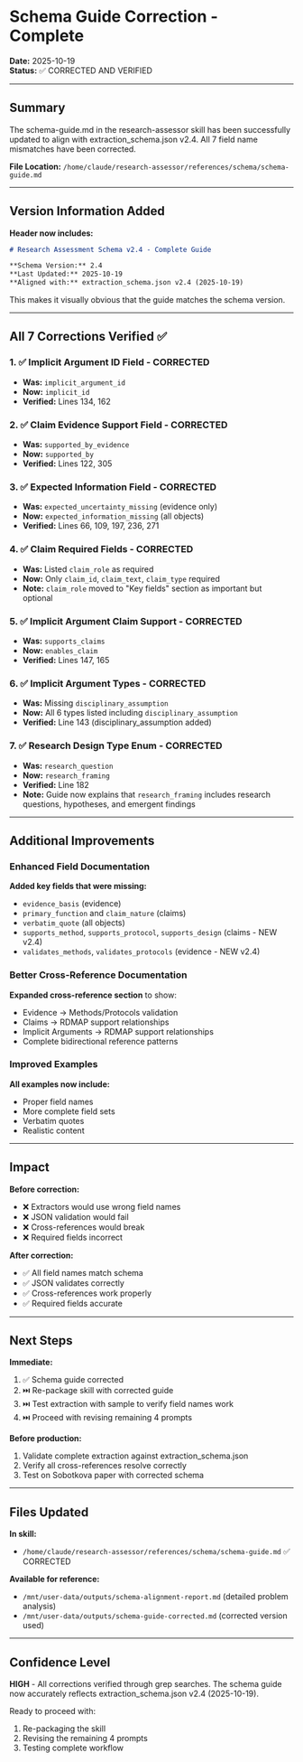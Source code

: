 # Schema Guide Correction - Complete

**Date:** 2025-10-19  
**Status:** ✅ CORRECTED AND VERIFIED

---

## Summary

The schema-guide.md in the research-assessor skill has been successfully updated to align with extraction_schema.json v2.4. All 7 field name mismatches have been corrected.

**File Location:** `/home/claude/research-assessor/references/schema/schema-guide.md`

---

## Version Information Added

**Header now includes:**
```markdown
# Research Assessment Schema v2.4 - Complete Guide

**Schema Version:** 2.4  
**Last Updated:** 2025-10-19  
**Aligned with:** extraction_schema.json v2.4 (2025-10-19)
```

This makes it visually obvious that the guide matches the schema version.

---

## All 7 Corrections Verified ✅

### 1. ✅ Implicit Argument ID Field - CORRECTED
- **Was:** `implicit_argument_id`
- **Now:** `implicit_id`
- **Verified:** Lines 134, 162

### 2. ✅ Claim Evidence Support Field - CORRECTED
- **Was:** `supported_by_evidence`
- **Now:** `supported_by`
- **Verified:** Lines 122, 305

### 3. ✅ Expected Information Field - CORRECTED
- **Was:** `expected_uncertainty_missing` (evidence only)
- **Now:** `expected_information_missing` (all objects)
- **Verified:** Lines 66, 109, 197, 236, 271

### 4. ✅ Claim Required Fields - CORRECTED
- **Was:** Listed `claim_role` as required
- **Now:** Only `claim_id`, `claim_text`, `claim_type` required
- **Note:** `claim_role` moved to "Key fields" section as important but optional

### 5. ✅ Implicit Argument Claim Support - CORRECTED
- **Was:** `supports_claims`
- **Now:** `enables_claim`
- **Verified:** Lines 147, 165

### 6. ✅ Implicit Argument Types - CORRECTED
- **Was:** Missing `disciplinary_assumption`
- **Now:** All 6 types listed including `disciplinary_assumption`
- **Verified:** Line 143 (disciplinary_assumption added)

### 7. ✅ Research Design Type Enum - CORRECTED
- **Was:** `research_question`
- **Now:** `research_framing`
- **Verified:** Line 182
- **Note:** Guide now explains that `research_framing` includes research questions, hypotheses, and emergent findings

---

## Additional Improvements

### Enhanced Field Documentation

**Added key fields that were missing:**
- `evidence_basis` (evidence)
- `primary_function` and `claim_nature` (claims)
- `verbatim_quote` (all objects)
- `supports_method`, `supports_protocol`, `supports_design` (claims - NEW v2.4)
- `validates_methods`, `validates_protocols` (evidence - NEW v2.4)

### Better Cross-Reference Documentation

**Expanded cross-reference section** to show:
- Evidence → Methods/Protocols validation
- Claims → RDMAP support relationships
- Implicit Arguments → RDMAP support relationships
- Complete bidirectional reference patterns

### Improved Examples

**All examples now include:**
- Proper field names
- More complete field sets
- Verbatim quotes
- Realistic content

---

## Impact

**Before correction:**
- ❌ Extractors would use wrong field names
- ❌ JSON validation would fail
- ❌ Cross-references would break
- ❌ Required fields incorrect

**After correction:**
- ✅ All field names match schema
- ✅ JSON validates correctly
- ✅ Cross-references work properly
- ✅ Required fields accurate

---

## Next Steps

**Immediate:**
1. ✅ Schema guide corrected
2. ⏭️ Re-package skill with corrected guide
3. ⏭️ Test extraction with sample to verify field names work
4. ⏭️ Proceed with revising remaining 4 prompts

**Before production:**
1. Validate complete extraction against extraction_schema.json
2. Verify all cross-references resolve correctly
3. Test on Sobotkova paper with corrected schema

---

## Files Updated

**In skill:**
- `/home/claude/research-assessor/references/schema/schema-guide.md` ✅ CORRECTED

**Available for reference:**
- `/mnt/user-data/outputs/schema-alignment-report.md` (detailed problem analysis)
- `/mnt/user-data/outputs/schema-guide-corrected.md` (corrected version used)

---

## Confidence Level

**HIGH** - All corrections verified through grep searches. The schema guide now accurately reflects extraction_schema.json v2.4 (2025-10-19).

Ready to proceed with:
1. Re-packaging the skill
2. Revising the remaining 4 prompts
3. Testing complete workflow
